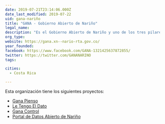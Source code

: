 ```yaml
---
date: 2019-07-21T23:14:06.000Z
date_last_modified: 2019-07-22
uid: gana-nariño
title: "GANA - Gobierno Abierto de Nariño"
legal_name: 
description: "Es el Gobierno Abierto de Nariño y uno de los tres pilares del programa de gobierno del departamento."
org_type: 
website: https://gana.xn--nario-rta.gov.co/
year_founded: 
facebook: https://www.facebook.com/GANA-1321425637872855/
twitter: https://twitter.com/GANANARINO
tags:

cities: 
  - Costa Rica

---
```


Esta organización tiene los siguientes proyectos:

- [Gana Pienso](/i/gana-pienso.html)
- [Le Tengo El Dato](/i/le-tengo-el-dato.html)
- [Gana Control](/i/gana-control.html)
- [Portal de Datos Abierto de Nariño](/i/gana-datos.html)
